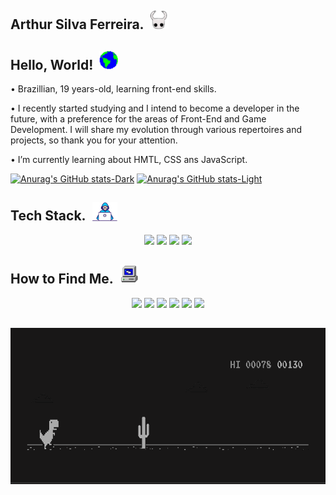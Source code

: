 ## Arthur Silva Ferreira. &nbsp;<img width="30" height="30" alt="Image" src="https://github.com/zaikkoo/zaikkoo/blob/main/assets/knight.png" />

## Hello, World!&nbsp;&nbsp;<img src="https://github.com/zaikkoo/zaikkoo/blob/main/assets/earth.gif" width=30px />

• Brazillian, 19 years-old, learning front-end skills.

• I recently started studying and I intend to become a developer in the future, with a preference for the areas of Front-End and Game Development. I will share my evolution through various repertoires and projects, so thank you for your attention.

• I’m currently learning about HMTL, CSS ans JavaScript.

[![Anurag's GitHub stats-Dark](https://github-readme-stats.vercel.app/api?username=zaikkoo&show_icons=true&theme=transparent&hide_border=true&title_color=1572B5&icon_color=1572B5&text_color=D5DBE0&rank_icon=github#gh-dark-mode-only)](https://github.com/anuraghazra/github-readme-stats#gh-dark-mode-only)
[![Anurag's GitHub stats-Light](https://github-readme-stats.vercel.app/api?username=zaikkoo&show_icons=true&theme=transparent&hide_border=true&title_color=1572B5&icon_color=1572B5&text_color=181717&rank_icon=github#gh-light-mode-only)](https://github.com/anuraghazra/github-readme-stats#gh-light-mode-only)

## Tech Stack.&nbsp;&nbsp;<img src="https://github.com/zaikkoo/zaikkoo/blob/main/assets/developer.gif" width=40px />

<div align="center">
    <img src="https://img.shields.io/badge/-html-181717?logo=html5&logoColor=E34F26&style=for-the-badge"/>
    <img src="https://img.shields.io/badge/-css-181717?logo=css&logoColor=1572B5&style=for-the-badge" />
    <img src="https://img.shields.io/badge/javascript-181717?style=for-the-badge&logo=javascript&logoColor=%23F7DF1E" />
    <img src="https://img.shields.io/badge/-python-181717?logo=python&logoColor=FFE873&style=for-the-badge" />
</div>

## How to Find Me.&nbsp;&nbsp;<img src="https://github.com/zaikkoo/zaikkoo/blob/main/assets/pc.gif" width=30px />

<div align="center">
    <a href="https://github.com/zaikkoo" target="_blank"><img src="https://img.shields.io/badge/-github-181717?logo=github&logoColor=white&style=for-the-badge"></a>
    <a href="mailto:arthursilvaferc@gmail.com" target="_blank">
<img src="https://img.shields.io/badge/-gmail-181717?logo=gmail&logoColor=DE4D40&style=for-the-badge"></a>
    <a href="https://www.instagram.com/imarthurzk?igsh=MWI1dTFkcGlzZzlucA==" target="_blank"><img src="https://img.shields.io/badge/-instagram-181717?logo=instagram&logoColor=DD2A7B&style=for-the-badge"></a>
    <a href="https://x.com/oZaikko_" target="_blank"><img src="https://img.shields.io/badge/-x-181717?logo=x&logoColor=white&style=for-the-badge"></a>
    <a href="https://youtube.com/@zaikko01?si=VUBp190VeaM-_ML7" target="_blank"><img src="https://img.shields.io/badge/-youtube-181717?logo=youtube&logoColor=C72424&style=for-the-badge"></a>
    <a href="https://steamcommunity.com/id/zaikko44/" target="_blank"><img src="https://img.shields.io/badge/-steam-181717?logo=steam&logoColor=66C0F4&style=for-the-badge"></a>
</div>

##

<div align="center">
    <img width=1000px height=250px src="https://github.com/zaikkoo/zaikkoo/blob/main/assets/dino.gif" />
</div>
